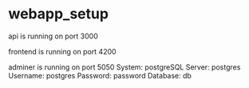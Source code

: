 # webapp_setup

api is running on port 3000

frontend is running on port 4200

adminer is running on port 5050
  System: postgreSQL
  Server: postgres
  Username: postgres
  Password: password
  Database: db
